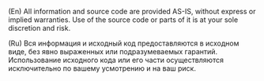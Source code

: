 (En)
All information and source code are provided AS-IS, without express
or implied warranties. Use of the source code or parts of it is at
your sole discretion and risk.

(Ru)
Вся информация и исходный код предоставляются в исходном виде, без
явно выраженных или подразумеваемых гарантий. Использование исходного
кода или его части осуществляются исключительно по вашему усмотрению
и на ваш риск.